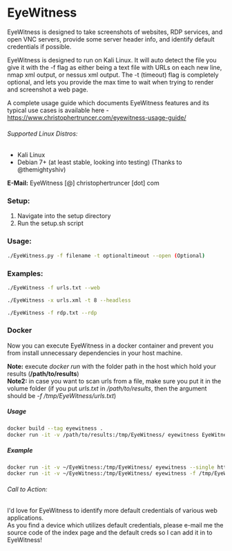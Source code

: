 EyeWitness
======

EyeWitness is designed to take screenshots of websites, RDP services, and open VNC servers, provide some server header info, and identify default credentials if possible.

EyeWitness is designed to run on Kali Linux. It will auto detect the file you give it with the -f flag as either being a text file with URLs on each new line, nmap xml output, or nessus xml output.  The -t (timeout) flag is completely optional, and lets you provide the max time to wait when trying to render and screenshot a web page.

A complete usage guide which documents EyeWitness features and its typical use cases is available here - https://www.christophertruncer.com/eyewitness-usage-guide/

###### Supported Linux Distros:
* Kali Linux
* Debian 7+ (at least stable, looking into testing) (Thanks to @themightyshiv)


**E-Mail:** EyeWitness [@] christophertruncer [dot] com

### Setup:
1. Navigate into the setup directory
2. Run the setup.sh script

### Usage:
```bash
./EyeWitness.py -f filename -t optionaltimeout --open (Optional)
```

### Examples:
```bash
./EyeWitness -f urls.txt --web

./EyeWitness -x urls.xml -t 8 --headless

./EyeWitness -f rdp.txt --rdp
```

### Docker
Now you can execute EyeWitness in a docker container and prevent you from install unnecessary dependencies in your host machine.

**Note:** execute *docker run* with the folder path in the host which hold your results (**/path/to/results**)  
**Note2:** in case you want to scan urls from a file, make sure you put it in the volume folder (if you put *urls.txt* in */path/to/results*, then the argument should be *-f /tmp/EyeWitness/urls.txt*)

##### Usage
```bash
docker build --tag eyewitness .
docker run -it -v /path/to/results:/tmp/EyeWitness/ eyewitness EyeWitness_flags_and_input
```

##### Example
```bash
docker run -it -v ~/EyeWitness:/tmp/EyeWitness/ eyewitness --single http://www.google.com
docker run -it -v ~/EyeWitness:/tmp/EyeWitness/ eyewitness -f /tmp/EyeWitness/urls.txt
```

###### Call to Action:
I'd love for EyeWitness to identify more default credentials of various web applications.  
As you find a device which utilizes default credentials, please e-mail me the source code of the index page and the default creds so I can add it in to EyeWitness!
